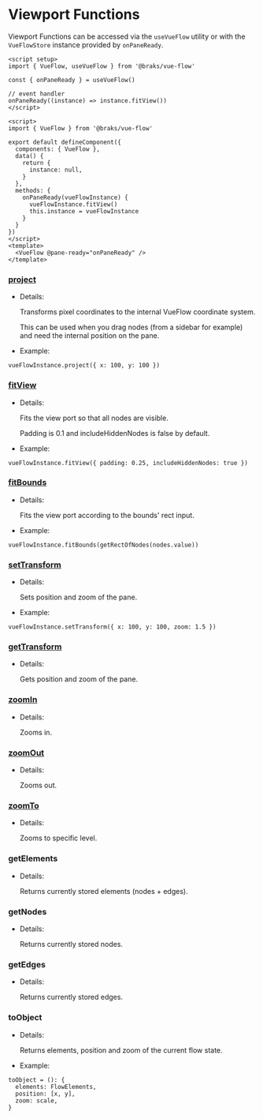 # Viewport Functions

Viewport Functions can be accessed via the `useVueFlow` utility or with the `VueFlowStore` instance provided by
`onPaneReady`.

<CodeGroup>
  <CodeGroupItem title="Composition API" active>

```vue:no-line-numbers
<script setup>
import { VueFlow, useVueFlow } from '@braks/vue-flow'

const { onPaneReady } = useVueFlow()

// event handler
onPaneReady((instance) => instance.fitView())
</script>
```

  </CodeGroupItem>


  <CodeGroupItem title="Options API">

```vue:no-line-numbers
<script>
import { VueFlow } from '@braks/vue-flow'

export default defineComponent({
  components: { VueFlow },
  data() {
    return {
      instance: null,
    }
  },
  methods: {
    onPaneReady(vueFlowInstance) {
      vueFlowInstance.fitView()
      this.instance = vueFlowInstance
    }
  }
})
</script>
<template>
  <VueFlow @pane-ready="onPaneReady" />
</template>
```
  </CodeGroupItem>
</CodeGroup>

### [project](/typedocs/types/Project.html/)

- Details:

  Transforms pixel coordinates to the internal VueFlow coordinate system.

  This can be used when you drag nodes (from a sidebar for example) and need the internal position on the pane.

- Example:

```ts:no-line-numbers
vueFlowInstance.project({ x: 100, y: 100 })
```

### [fitView](/typedocs/types/FitView.html/)

- Details:

  Fits the view port so that all nodes are visible.

  Padding is 0.1 and includeHiddenNodes is false by default.

- Example:

```ts:no-line-numbers
vueFlowInstance.fitView({ padding: 0.25, includeHiddenNodes: true })
```

### [fitBounds](/typedocs/types/FitBounds.html/)

- Details:

  Fits the view port according to the bounds' rect input.

- Example:

```ts:no-line-numbers
vueFlowInstance.fitBounds(getRectOfNodes(nodes.value))
```

### [setTransform](/typedocs/types/SetTransform.html/)

- Details:

  Sets position and zoom of the pane.

- Example:

```ts:no-line-numbers
vueFlowInstance.setTransform({ x: 100, y: 100, zoom: 1.5 })
```

### [getTransform](/typedocs/types/GetTransform.html/)

- Details:

  Gets position and zoom of the pane.

### [zoomIn](/typedocs/types/ZoomInOut.html/)

- Details:

  Zooms in.


### [zoomOut](/typedocs/types/ZoomInOut.html/)

- Details:

  Zooms out.

### [zoomTo](/typedocs/types/ZoomTo.html/)

- Details:

  Zooms to specific level.

### getElements

- Details:

  Returns currently stored elements (nodes + edges).

### getNodes

- Details:

  Returns currently stored nodes.

### getEdges

- Details:

  Returns currently stored edges.

### toObject

- Details:

  Returns elements, position and zoom of the current flow state.

- Example:

```ts:no-line-numbers
toObject = (): {
  elements: FlowElements,
  position: [x, y],
  zoom: scale,
}
```

